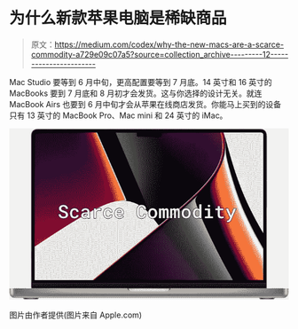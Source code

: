 # 为什么新款苹果电脑是稀缺商品

> 原文：<https://medium.com/codex/why-the-new-macs-are-a-scarce-commodity-a729e09c07a5?source=collection_archive---------12----------------------->

Mac Studio 要等到 6 月中旬，更高配置要等到 7 月底。14 英寸和 16 英寸的 MacBooks 要到 7 月底和 8 月初才会发货。这与你选择的设计无关。就连 MacBook Airs 也要到 6 月中旬才会从苹果在线商店发货。你能马上买到的设备只有 13 英寸的 MacBook Pro、Mac mini 和 24 英寸的 iMac。

![](img/4e0ab9b8af03d61c6922284162b20a25.png)

图片由作者提供(图片来自 Apple.com)